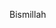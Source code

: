 Bismillah

<!---
egananda/egananda is a ✨ special ✨ repository because its `README.md` (this file) appears on your GitHub profile.
You can click the Preview link to take a look at your changes.
--->
